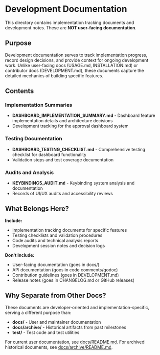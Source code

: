 # Development Documentation

This directory contains implementation tracking documents and development notes. These are **NOT user-facing documentation**.

## Purpose

Development documentation serves to track implementation progress, record design decisions, and provide context for ongoing development work. Unlike user-facing docs (USAGE.md, INSTALLATION.md) or contributor docs (DEVELOPMENT.md), these documents capture the detailed mechanics of building specific features.

## Contents

### Implementation Summaries
- **DASHBOARD_IMPLEMENTATION_SUMMARY.md** - Dashboard feature implementation details and architecture decisions
- Development tracking for the approval dashboard system

### Testing Documentation
- **DASHBOARD_TESTING_CHECKLIST.md** - Comprehensive testing checklist for dashboard functionality
- Validation steps and test coverage documentation

### Audits and Analysis
- **KEYBINDINGS_AUDIT.md** - Keybinding system analysis and documentation
- Records of UI/UX audits and accessibility reviews

## What Belongs Here?

**Include:**
- Implementation tracking documents for specific features
- Testing checklists and validation procedures
- Code audits and technical analysis reports
- Development session notes and decision logs

**Don't Include:**
- User-facing documentation (goes in docs/)
- API documentation (goes in code comments/godoc)
- Contribution guidelines (goes in DEVELOPMENT.md)
- Release notes (goes in CHANGELOG.md or GitHub releases)

## Why Separate from Other Docs?

These documents are developer-oriented and implementation-specific, serving a different purpose than:
- **docs/** - User and maintainer documentation
- **docs/archive/** - Historical artifacts from past milestones
- **test/** - Test code and test utilities

For current user documentation, see [docs/README.md](../README.md).
For archived historical documents, see [docs/archive/README.md](../archive/README.md).
